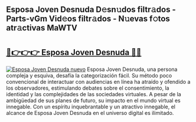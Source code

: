 ## Esposa Joven Desnuda D𝚎sn𝚞dos filtr𝚊dos - Parts-vGm Vid𝚎os filtr𝚊dos - N𝚞evas f𝚘tos atr𝚊ctivas MaWTV

# <h2><a href="http://mb97y8.tromn.icu/?c=Esposa+Joven+Desnuda">🔗👉👉👉 Esposa Joven Desnuda 🔗🔗</a></h2>

[![Esposa Joven Desnuda nuevo](https://i.imgur.com/pEAQMta.gif)](http://mb97y8.tromn.icu/?c=Esposa+Joven+Desnuda)
Esposa Joven Desnuda, una persona compleja y esquiva, desafía la categorización fácil. Su método poco convencional de interactuar con audiencias en línea ha atraído y ofendido a los observadores, estimulando debates sobre el consentimiento, la identidad y las complejidades de las sociedades virtuales. A pesar de la ambigüedad de sus planes de futuro, su impacto en el mundo virtual es innegable. Con un espíritu inquebrantable y un atractivo innegable, el alcance de Esposa Joven Desnuda en el universo digital es ilimitado.

